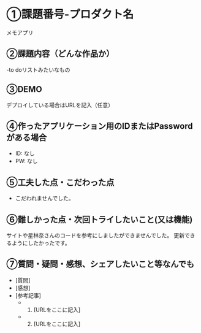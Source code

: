 # ①課題番号-プロダクト名

メモアプリ

## ②課題内容（どんな作品か）

-to doリストみたいなもの

## ③DEMO

デプロイしている場合はURLを記入（任意）

## ④作ったアプリケーション用のIDまたはPasswordがある場合

- ID: なし
- PW: なし

## ⑤工夫した点・こだわった点

- こだわれませんでした。

## ⑥難しかった点・次回トライしたいこと(又は機能)

サイトや星林奈さんのコードを参考にしましたができませんでした。
更新できるようにしたかったです。


## ⑦質問・疑問・感想、シェアしたいこと等なんでも

- [質問]
- [感想]
- [参考記事]
  - 1. [URLをここに記入]
  - 2. [URLをここに記入]
